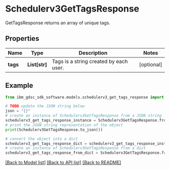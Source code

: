 # Schedulerv3GetTagsResponse

GetTagsResponse returns an array of unique tags.

## Properties

Name | Type | Description | Notes
------------ | ------------- | ------------- | -------------
**tags** | **List[str]** | Tags is a string created by each user. | [optional] 

## Example

```python
from ibm_gdsc_sdk_software.models.schedulerv3_get_tags_response import Schedulerv3GetTagsResponse

# TODO update the JSON string below
json = "{}"
# create an instance of Schedulerv3GetTagsResponse from a JSON string
schedulerv3_get_tags_response_instance = Schedulerv3GetTagsResponse.from_json(json)
# print the JSON string representation of the object
print(Schedulerv3GetTagsResponse.to_json())

# convert the object into a dict
schedulerv3_get_tags_response_dict = schedulerv3_get_tags_response_instance.to_dict()
# create an instance of Schedulerv3GetTagsResponse from a dict
schedulerv3_get_tags_response_from_dict = Schedulerv3GetTagsResponse.from_dict(schedulerv3_get_tags_response_dict)
```
[[Back to Model list]](../README.md#documentation-for-models) [[Back to API list]](../README.md#documentation-for-api-endpoints) [[Back to README]](../README.md)


